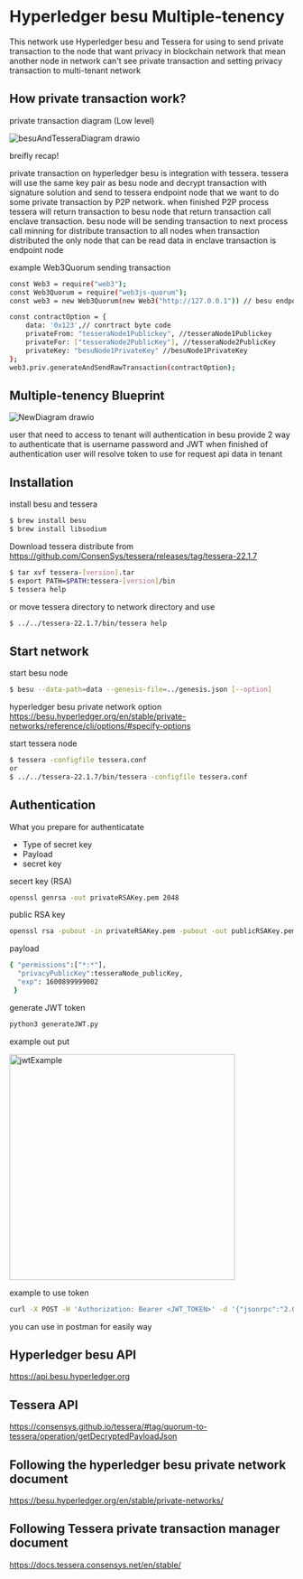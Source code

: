 # Hyperledger besu Multiple-tenency
This network use Hyperledger besu and Tessera for using to send private transaction to the node that want privacy in blockchain network
that mean another node in network can't see private transaction 
and setting privacy transaction to multi-tenant network


## How private transaction work?

private transaction diagram (Low level)

![besuAndTesseraDiagram drawio](https://user-images.githubusercontent.com/73258014/195951920-17386857-7483-4293-94a0-7761cdacb8eb.png)

breifly recap!

private transaction on hyperledger besu is integration with tessera. tessera will use the same key pair as besu node and decrypt transaction with signature solution and send to tessera endpoint node that we want to do some private transaction by P2P network. when finished P2P process tessera will return transaction to besu node that return transaction call enclave transaction. besu node will be sending transaction to next process call minning for distribute transaction to all nodes when transaction distributed the only node that can be read data in enclave transaction is endpoint node


example Web3Quorum sending transaction

```sh
const Web3 = require("web3");
const Web3Quorum = require("web3js-quorum");
const web3 = new Web3Quorum(new Web3("http://127.0.0.1")) // besu endpoint network 

const contractOption = {
    data: '0x123',// conrtract byte code 
    privateFrom: "tesseraNode1Publickey", //tesseraNode1Publickey
    privateFor: ["tesseraNode2PublicKey"], //tesseraNode2PublicKey
    privateKey: "besuNode1PrivateKey" //besuNode1PrivateKey
};
web3.priv.generateAndSendRawTransaction(contractOption);

```


## Multiple-tenency Blueprint
![NewDiagram drawio](https://user-images.githubusercontent.com/73258014/196552859-6b35e930-e245-40bc-aff1-a984ffc0cc43.png)

user that need to access to tenant will authentication in besu provide 2 way to authenticate that is username password and JWT
when finished of authentication user will resolve token to use for request api data in tenant


## Installation

install besu and tessera

```sh
$ brew install besu
$ brew install libsodium
```
Download tessera distribute from https://github.com/ConsenSys/tessera/releases/tag/tessera-22.1.7

```sh
$ tar xvf tessera-[version].tar
$ export PATH=$PATH:tessera-[version]/bin
$ tessera help
```
or move tessera directory to network directory and use 
```sh
$ ../../tessera-22.1.7/bin/tessera help

```
## Start network 

start besu node 
```sh
$ besu --data-path=data --genesis-file=../genesis.json [--option]
```
hyperledger besu private network option
https://besu.hyperledger.org/en/stable/private-networks/reference/cli/options/#specify-options

start tessera node 
```sh
$ tessera -configfile tessera.conf
or 
$ ../../tessera-22.1.7/bin/tessera -configfile tessera.conf

```
## Authentication

What you prepare for authenticatate
- Type of secret key
- Payload
- secret key

secert key (RSA)

```sh
openssl genrsa -out privateRSAKey.pem 2048
```
public RSA key
```sh
openssl rsa -pubout -in privateRSAKey.pem -pubout -out publicRSAKey.pem
```

payload
```sh
{ "permissions":["*:*"],
  "privacyPublicKey":tesseraNode_publicKey,
  "exp": 1600899999002
 }
```
generate JWT token
```sh
python3 generateJWT.py
```
example out put

<img width="400" alt="jwtExample" src="https://user-images.githubusercontent.com/73258014/195951260-ca169da1-b7a2-445b-9e58-90bc234df9ae.png">

example to use token
```sh
curl -X POST -H 'Authorization: Bearer <JWT_TOKEN>' -d '{"jsonrpc":"2.0","method":"<API_METHOD>","params":[],"id":1}' <JSON-RPC-http-hostname:port>
```
you can use in postman for easily way

## Hyperledger besu API
https://api.besu.hyperledger.org

## Tessera API
https://consensys.github.io/tessera/#tag/quorum-to-tessera/operation/getDecryptedPayloadJson

## Following the hyperledger besu private network document 
https://besu.hyperledger.org/en/stable/private-networks/

## Following Tessera private transaction manager document
https://docs.tessera.consensys.net/en/stable/
